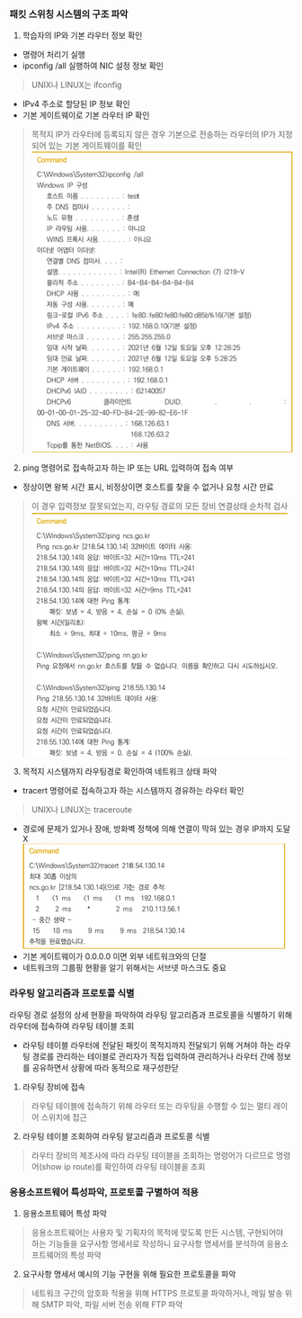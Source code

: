 ### 패킷 스위칭 시스템의 구조 파악
1. 학습자의 IP와 기본 라우터 정보 확인
- 명령어 처리기 실행
- ipconfig /all 실행하여 NIC 설정 정보 확인
> UNIX나 LINUX는 ifconfig
- IPv4 주소로 할당된 IP 정보 확인
- 기본 게이트웨이로 기본 라우터 IP 확인
> 목적지 IP가 라우터에 등록되지 않은 경우 기본으로 전송하는 라우터의 IP가 지정되어 있는 기본 게이트웨이를 확인
![img](./1.png)
2. ping 명령어로 접속하고자 하는 IP 또는 URL 입력하여 접속 여부
- 정상이면 왕복 시간 표시, 비정상이면 호스트를 찾을 수 없거나 요청 시간 만료
> 이 경우 입력정보 잘못되었는지, 라우팅 경로의 모든 장비 연결상태 순차적 검사
![img](./2.png)
3. 목적지 시스템까지 라우팅경로 확인하여 네트워크 상태 파악
- tracert 명령어로 접속하고자 하는 시스템까지 경유하는 라우터 확인
> UNIX나 LINUX는 traceroute
- 경로에 문제가 있거나 장애, 방화벽 정책에 의해 연결이 막혀 있는 경우 IP까지 도달 X
![img](./3.png)
- 기본 게이트웨이가 0.0.0.0 이면 외부 네트워크와의 단절
- 네트워크의 그룹핑 현황을 알기 위해서는 서브넷 마스크도 중요
### 라우팅 알고리즘과 프로토콜 식별
라우팅 경로 설정의 상세 현황을 파악하여 라우팅 알고리즘과 프로토콜을 식별하기 위해 라우터에 접속하여 라우팅 테이블 조회
* 라우팅 테이블
라우터에 전달된 패킷이 목적지까지 전달되기 위해 거쳐야 하는 라우팅 경로를 관리하는 테이블로 관리자가 직접 입력하여 관리하거나 라우터 간에 정보를 공유하면서 상황에 따라 동적으로 재구성한닫
1. 라우팅 장비에 접속
> 라우팅 테이블에 접속하기 위해 라우터 또는 라우팅을 수행할 수 있는 멀티 레이어 스위치에 접근
2. 라우팅 테이블 조회하여 라우팅 알고리즘과 프로토콜 식별
> 라우터 장비의 제조사에 따라 라우팅 테이블을 조회하는 명령어가 다르므로 명령어(show ip route)를 확인하여 라우팅 테이블을 조회
### 응용소프트웨어 특성파악, 프로토콜 구별하여 적용
1. 응용소프트웨어 특성 파악
> 응용소프트웨어는 사용자 및 기획자의 목적에 맞도록 만든 시스템, 구현되어야 하는 기능들을 요구사항 명세서로 작성하니 요구사항 명세서를 분석하여 응용소프트웨어의 특성 파악
2. 요구사항 명세서 예시의 기능 구현을 위해 필요한 프로토콜을 파악
> 네트워크 구간의 암호화 적용을 위해 HTTPS 프로토콜 파악하거나, 메일 발송 위해 SMTP 파악, 파일 서버 전송 위해 FTP 파악

